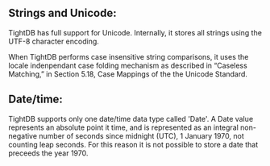 Strings and Unicode:
--------------------

TightDB has full support for Unicode. Internally, it stores all strings using the UTF-8 character encoding.

When TightDB performs case insensitive string comparisons, it uses the locale indenpendant case folding mechanism as described in “Caseless Matching,” in Section 5.18, Case Mappings of the the Unicode Standard.



Date/time:
----------

TightDB supports only one date/time data type called 'Date'. A Date
value represents an absolute point it time, and is represented as an
integral non-negative number of seconds since midnight (UTC), 1
January 1970, not counting leap seconds. For this reason it is not
possible to store a date that preceeds the year 1970.

